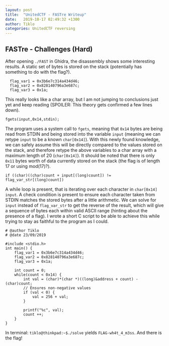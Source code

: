 ```yaml
---
layout: post
title:  "UnitedCTF - FASTre Writeup"
date:   2019-10-17 02:49:32 +1300
author: Tiklo
categories: UnitedCTF reversing
---
```


## FASTre - Challenges (Hard)

After opening `./FAST` in Ghidra, the disassembly shows some interesting results. A static
set of bytes is stored on the stack (potentially has something to do with the flag?).
```
  flag_var1 = 0x3b6e7c314a434d46;
  flag_var2 = 0x828140796a3e687c;
  flag_var3 = 0x1a;
```

This really looks like a char array, but I am not jumping to conclusions just yet
and keep reading (SPOILER: This theory gets confirmed a few lines down).
```
fgets(input,0x14,stdin);
```
The program uses a system call to `fgets`, meaning that `0x14` bytes are being read from
STDIN and being stored into the variable `input` (meaning we can retype `input` to be a
known `char[0x14]`). With this newly found knowledge, we can safely assume this will be directly
compared to the values stored on the stack, and therefore retype the above variables to a char 
array with a maximum length of 20 (`char[0x14]`). It should be noted that there is only `0x11` bytes
worth of data currently stored on the stack (the flag is of length 17 or using mod(17)?).

```
if ((char)((char)count + input[(long)count]) != flag_var_str[(long)count])
```
A while loop is present, that is iterating over each character in `char[0x14] input`. A check condition
is present to ensure each character taken from STDIN matches the stored bytes after a little arithmetic. 
We can solve for `input` instead of `flag_var_str` to get the reverse of the result, which will give a sequence
of bytes each within valid ASCII range (hinting about the presence of a flag). I wrote a short C script to be able to achieve this while trying 
to stay as faithful to the program as I could.

```
# @author Tiklo
# @date 23/09/2019

#include <stdio.h>																																			
int main() {
    flag_var1 = 0x3b6e7c314a434d46;
    flag_var2 = 0x828140796a3e687c;
    flag_var3 = 0x1a;

    int count = 0;
    while(count < 0x14) {
        int val = (char)*(char *)((long)&address + count) - (char)count;
        // Ensures non-negative values
        if (val < 0) {
            val = 256 + val;
        }

        printf("%c", val);
        count ++;
    }
}
```
In terminal: `tiklo@thinkpad:~$./solve` yields `FLAG-wh4t_4_m3ss`. And there is the flag!

                                                                                                                                                            